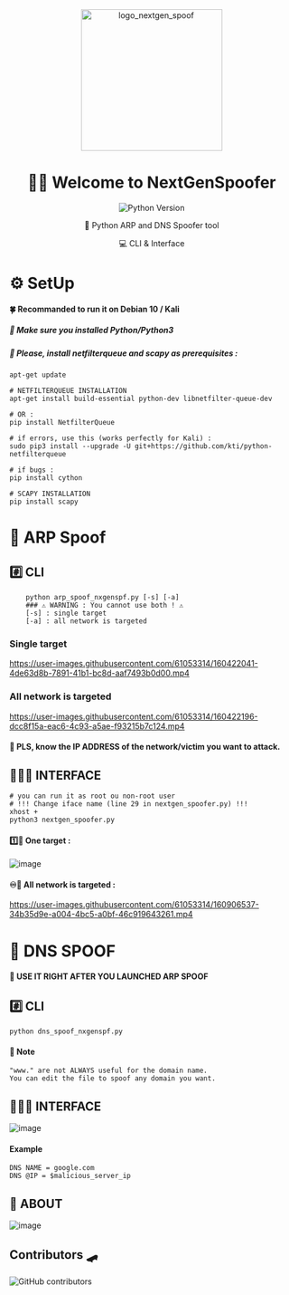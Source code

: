 <div align="center">
  <img alt="logo_nextgen_spoof" src="https://user-images.githubusercontent.com/61053314/132832369-540ded53-8aff-4ea7-bcd6-70dbe7109c1a.png" width="250" />
  <h1>🐱‍💻 Welcome to NextGenSpoofer </h1>
  <p>
    <img alt="Python Version" src="https://img.shields.io/pypi/pyversions/3?style=for-the-badge" />
  </p>
🐍 Python ARP and DNS Spoofer tool
<p> 💻 CLI & Interface </p>
</div>

# ⚙️ SetUp 
#### 🍀 Recommanded to run it on Debian 10 / Kali
##### 📢 Make sure you installed Python/Python3
##### 📢 Please, install *netfilterqueue* and *scapy* as prerequisites :

	apt-get update

	# NETFILTERQUEUE INSTALLATION
	apt-get install build-essential python-dev libnetfilter-queue-dev
	
	# OR :
	pip install NetfilterQueue
	
	# if errors, use this (works perfectly for Kali) :
	sudo pip3 install --upgrade -U git+https://github.com/kti/python-netfilterqueue
	
	# if bugs :
	pip install cython

	# SCAPY INSTALLATION
	pip install scapy


# 💈 ARP Spoof 
## #️⃣ CLI
		python arp_spoof_nxgenspf.py [-s] [-a]
		### ⚠️ WARNING : You cannot use both ! ⚠️
		[-s] : single target
		[-a] : all network is targeted
		
### Single target
https://user-images.githubusercontent.com/61053314/160422041-4de63d8b-7891-41b1-bc8d-aaf7493b0d00.mp4

### All network is targeted
https://user-images.githubusercontent.com/61053314/160422196-dcc8f15a-eac6-4c93-a5ae-f93215b7c124.mp4

#### 📢 PLS, know the IP ADDRESS of the network/victim you want to attack.

## 👨🏽‍💻 INTERFACE
	# you can run it as root ou non-root user
	# !!! Change iface name (line 29 in nextgen_spoofer.py) !!!
	xhost +
	python3 nextgen_spoofer.py
	
#### 1️⃣🎯 One target : 
![image](https://user-images.githubusercontent.com/61053314/135092929-215ff14a-efde-4b3d-ba2d-626e6969eaa5.png)

#### ♾️🎯 All network is targeted : 
https://user-images.githubusercontent.com/61053314/160906537-34b35d9e-a004-4bc5-a0bf-46c919643261.mp4

# 🍔 DNS SPOOF 
#### 📢 USE IT RIGHT AFTER YOU LAUNCHED ARP SPOOF
## #️⃣ CLI
	python dns_spoof_nxgenspf.py
	
#### 📝 Note 
	"www." are not ALWAYS useful for the domain name.
	You can edit the file to spoof any domain you want.
	
## 👨🏽‍💻 INTERFACE
![image](https://user-images.githubusercontent.com/61053314/135093120-b8b36176-fc22-496e-8b93-061b2518dc4f.png)
#### Example
	DNS NAME = google.com
	DNS @IP = $malicious_server_ip
	
## 💭 ABOUT
![image](https://user-images.githubusercontent.com/61053314/135092217-d70b029e-c62c-4fdf-8bc5-95cc09f1c019.png)
## Contributors 🛹
![GitHub contributors](https://img.shields.io/github/contributors/saladandonionrings/nextgen_spoofer?style=flat-square)

